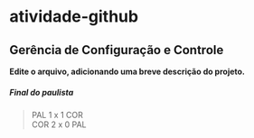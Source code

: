 # atividade-github
##  Gerência de Configuração e Controle

**Edite o arquivo, adicionando uma breve descrição do projeto.**


##### Final do paulista
> PAL 1 x 1 COR <br/>
> COR 2 x 0 PAL

